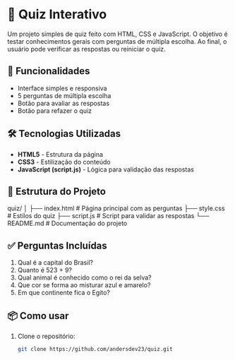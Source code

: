 # 🧠 Quiz Interativo

Um projeto simples de quiz feito com HTML, CSS e JavaScript. O objetivo é testar conhecimentos gerais com perguntas de múltipla escolha. Ao final, o usuário pode verificar as respostas ou reiniciar o quiz.

## 🚀 Funcionalidades

- Interface simples e responsiva
- 5 perguntas de múltipla escolha
- Botão para avaliar as respostas
- Botão para refazer o quiz

## 🛠️ Tecnologias Utilizadas

- **HTML5** - Estrutura da página
- **CSS3** - Estilização do conteúdo
- **JavaScript (script.js)** - Lógica para validação das respostas

## 📁 Estrutura do Projeto

quiz/
│
├── index.html # Página principal com as perguntas
├── style.css # Estilos do quiz
├── script.js # Script para validar as respostas
└── README.md # Documentação do projeto


## ✅ Perguntas Incluídas

1. Qual é a capital do Brasil?
2. Quanto é 523 + 9?
3. Qual animal é conhecido como o rei da selva?
4. Que cor se forma ao misturar azul e amarelo?
5. Em que continente fica o Egito?

## 📦 Como usar

1. Clone o repositório:
   ```bash
   git clone https://github.com/andersdev23/quiz.git
